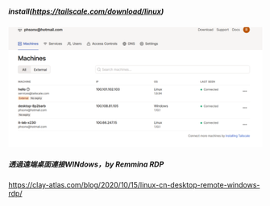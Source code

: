 ##### install(https://tailscale.com/download/linux)

![test](/img/tailscale_t.png)
##### 透過遠端桌面連接WINdows，by Remmina RDP
https://clay-atlas.com/blog/2020/10/15/linux-cn-desktop-remote-windows-rdp/